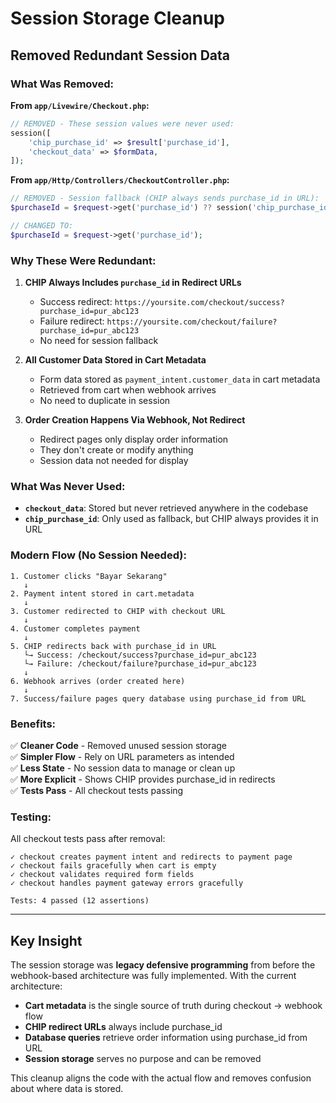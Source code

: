 # Session Storage Cleanup

## Removed Redundant Session Data

### What Was Removed:

**From `app/Livewire/Checkout.php`:**
```php
// REMOVED - These session values were never used:
session([
    'chip_purchase_id' => $result['purchase_id'],
    'checkout_data' => $formData,
]);
```

**From `app/Http/Controllers/CheckoutController.php`:**
```php
// REMOVED - Session fallback (CHIP always sends purchase_id in URL):
$purchaseId = $request->get('purchase_id') ?? session('chip_purchase_id');

// CHANGED TO:
$purchaseId = $request->get('purchase_id');
```

### Why These Were Redundant:

1. **CHIP Always Includes `purchase_id` in Redirect URLs**
   - Success redirect: `https://yoursite.com/checkout/success?purchase_id=pur_abc123`
   - Failure redirect: `https://yoursite.com/checkout/failure?purchase_id=pur_abc123`
   - No need for session fallback

2. **All Customer Data Stored in Cart Metadata**
   - Form data stored as `payment_intent.customer_data` in cart metadata
   - Retrieved from cart when webhook arrives
   - No need to duplicate in session

3. **Order Creation Happens Via Webhook, Not Redirect**
   - Redirect pages only display order information
   - They don't create or modify anything
   - Session data not needed for display

### What Was Never Used:

- **`checkout_data`**: Stored but never retrieved anywhere in the codebase
- **`chip_purchase_id`**: Only used as fallback, but CHIP always provides it in URL

### Modern Flow (No Session Needed):

```
1. Customer clicks "Bayar Sekarang"
   ↓
2. Payment intent stored in cart.metadata
   ↓
3. Customer redirected to CHIP with checkout URL
   ↓
4. Customer completes payment
   ↓
5. CHIP redirects back with purchase_id in URL
   └→ Success: /checkout/success?purchase_id=pur_abc123
   └→ Failure: /checkout/failure?purchase_id=pur_abc123
   ↓
6. Webhook arrives (order created here)
   ↓
7. Success/failure pages query database using purchase_id from URL
```

### Benefits:

✅ **Cleaner Code** - Removed unused session storage  
✅ **Simpler Flow** - Rely on URL parameters as intended  
✅ **Less State** - No session data to manage or clean up  
✅ **More Explicit** - Shows CHIP provides purchase_id in redirects  
✅ **Tests Pass** - All checkout tests passing  

### Testing:

All checkout tests pass after removal:
```
✓ checkout creates payment intent and redirects to payment page
✓ checkout fails gracefully when cart is empty
✓ checkout validates required form fields
✓ checkout handles payment gateway errors gracefully

Tests: 4 passed (12 assertions)
```

---

## Key Insight

The session storage was **legacy defensive programming** from before the webhook-based architecture was fully implemented. With the current architecture:

- **Cart metadata** is the single source of truth during checkout → webhook flow
- **CHIP redirect URLs** always include purchase_id
- **Database queries** retrieve order information using purchase_id from URL
- **Session storage** serves no purpose and can be removed

This cleanup aligns the code with the actual flow and removes confusion about where data is stored.
